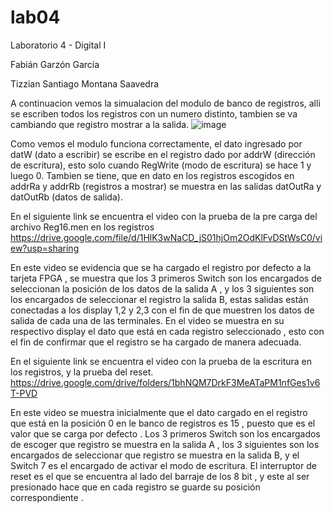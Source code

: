# lab04

Laboratorio 4 - Digital I

Fabián Garzón García

Tizzian Santiago Montana Saavedra

A continuacion vemos la simualacion del modulo de banco de registros, alli se escriben todos los registros con un numero distinto, tambien se va cambiando que registro mostrar a la salida.
![image](https://user-images.githubusercontent.com/80001669/115980234-aa6a6c00-a550-11eb-8a62-94e71bf01d0c.png)

Como vemos el modulo funciona correctamente, el dato ingresado por datW (dato a escribir) se escribe en el registro dado por addrW (dirección de escritura), esto solo cuando RegWrite (modo de escritura) se hace 1 y luego 0. Tambien se tiene, que en dato en los registros escogidos en addrRa y addrRb (registros a mostrar) se muestra en las salidas datOutRa y datOutRb (datos de salida).

En el siguiente link se encuentra el video con la prueba de la pre carga del archivo Reg16.men en los registros
https://drive.google.com/file/d/1HlK3wNaCD_jS01hjOm2OdKlFvDStWsC0/view?usp=sharing

En este video se evidencia que se ha cargado  el registro por defecto a la tarjeta FPGA , se muestra que los 3 primeros Switch son los encargados de  seleccionan la posición de  los datos de la salida A , y los 3 siguientes son los encargados de seleccionar  el registro la salida B, estas salidas están conectadas a los display  1,2 y 2,3 con el fin de que muestren los datos de salida de cada una de las terminales. En el video se muestra en su respectivo display  el dato que está en cada registro seleccionado  , esto con el fin de confirmar que el registro se ha cargado de manera adecuada.

En el siguiente link se encuentra el video con la prueba de la escritura en los registros, y la prueba del reset.
https://drive.google.com/drive/folders/1bhNQM7DrkF3MeATaPM1nfGes1v6T-PVD

En este video se muestra inicialmente que el dato cargado en el registro que está en la posición 0 en le banco de registros es 15 , puesto que es el valor que se carga por defecto . Los 3 primeros Switch son los encargados de escoger que registro se muestra en la salida A , los 3 siguientes son los encargados de seleccionar que registro se muestra en la salida B, y el Switch 7 es el encargado de activar el modo de escritura. El interruptor de reset es el que se encuentra al lado del barraje de los 8 bit , y este al ser presionado hace que en cada registro se guarde su posición correspondiente .
